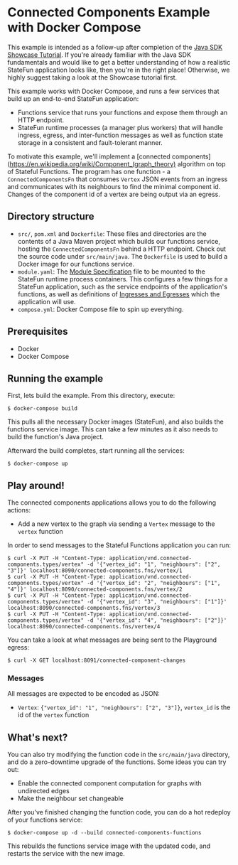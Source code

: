 # Connected Components Example with Docker Compose

This example is intended as a follow-up after completion of the [Java SDK Showcase Tutorial](../showcase). If you're
already familiar with the Java SDK fundamentals and would like to get a better understanding of how a realistic StateFun
application looks like, then you're in the right place! Otherwise, we highly suggest taking a look at the Showcase
tutorial first.

This example works with Docker Compose, and runs a few services that build up an end-to-end StateFun application:
- Functions service that runs your functions and expose them through an HTTP endpoint.
- StateFun runtime processes (a manager plus workers) that will handle ingress, egress, and inter-function messages as
  well as function state storage in a consistent and fault-tolerant manner.

To motivate this example, we'll implement a [connected components](https://en.wikipedia.org/wiki/Component_(graph_theory) algorithm on top of Stateful Functions.
The program has one function - a `ConnectedComponentsFn` that consumes `Vertex` JSON events from an ingress and communicates with its neighbours to find the minimal component id.
Changes of the component id of a vertex are being output via an egress.

## Directory structure

- `src/`, `pom.xml` and `Dockerfile`: These files and directories are the contents of a Java Maven project which builds
  our functions service, hosting the `ConnectedComponentsFn` behind a HTTP endpoint. Check out the source code under
  `src/main/java`. The `Dockerfile` is used to build a Docker image for our functions service.
- `module.yaml`: The [Module Specification](https://ci.apache.org/projects/flink/flink-statefun-docs-release-3.0/docs/deployment/module/) file to be mounted to the StateFun runtime process containers. This
  configures a few things for a StateFun application, such as the service endpoints of the application's functions, as
  well as definitions of [Ingresses and Egresses](https://ci.apache.org/projects/flink/flink-statefun-docs-release-3.0/docs/io-module/overview/) which the application will use.
- `compose.yml`: Docker Compose file to spin up everything.

## Prerequisites

- Docker
- Docker Compose

## Running the example

First, lets build the example. From this directory, execute:

```
$ docker-compose build
```

This pulls all the necessary Docker images (StateFun), and also builds the functions service image. This can
take a few minutes as it also needs to build the function's Java project.

Afterward the build completes, start running all the services:

```
$ docker-compose up
```

## Play around!

The connected components applications allows you to do the following actions:

* Add a new vertex to the graph via sending a `Vertex` message to the `vertex` function

In order to send messages to the Stateful Functions application you can run:

```
$ curl -X PUT -H "Content-Type: application/vnd.connected-components.types/vertex" -d '{"vertex_id": "1", "neighbours": ["2", "3"]}' localhost:8090/connected-components.fns/vertex/1
$ curl -X PUT -H "Content-Type: application/vnd.connected-components.types/vertex" -d '{"vertex_id": "2", "neighbours": ["1", "4"]}' localhost:8090/connected-components.fns/vertex/2
$ curl -X PUT -H "Content-Type: application/vnd.connected-components.types/vertex" -d '{"vertex_id": "3", "neighbours": ["1"]}' localhost:8090/connected-components.fns/vertex/3
$ curl -X PUT -H "Content-Type: application/vnd.connected-components.types/vertex" -d '{"vertex_id": "4", "neighbours": ["2"]}' localhost:8090/connected-components.fns/vertex/4
```

You can take a look at what messages are being sent to the Playground egress:

```
$ curl -X GET localhost:8091/connected-component-changes
```

### Messages

All messages are expected to be encoded as JSON:

* `Vertex`: `{"vertex_id": "1", "neighbours": ["2", "3"]}`, `vertex_id` is the id of the `vertex` function

## What's next?

You can also try modifying the function code in the `src/main/java` directory, and do a zero-downtime upgrade of the
functions. Some ideas you can try out:
- Enable the connected component computation for graphs with undirected edges
- Make the neighbour set changeable

After you've finished changing the function code, you can do a hot redeploy of your functions service:

```
$ docker-compose up -d --build connected-components-functions
```

This rebuilds the functions service image with the updated code, and restarts the service with the new image.
